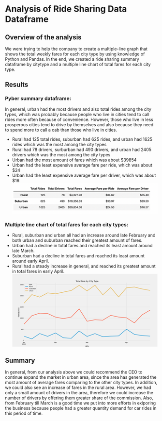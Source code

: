 # Analysis of Ride Sharing Data Dataframe
## Overview of the analysis
We were trying to help the company to create a multiple-line graph that shows the total weekly fares for each city type by using knowledge of Python and Pandas. In the end, we created a ride sharing summary dataframe by citytype and a multiple line chart of total fares for each city type.

## Results
### Pyber summary dataframe:
In general, urban had the most drivers and also total rides among the city types, which was probably because people who live in cities tend to call rides more often because of convenience. However, those who live in less prosperous cities tend to drive by themselves and also because they need to spend more to call a cab than those who live in cities. 
- Rural had 125 total rides, suburban had 625 rides, and urban had 1625 rides which was the most among the city types
- Rural had 78 drivers, surburban had 490 drivers, and urban had 2405 drivers which was the most among the city types
- Urban had the most amount of fares which was about $39854
- Urban had the least expensive average fare per ride, which was about $24
- Urban had the least expensive average fare per driver, which was about $16
![This is an image](https://github.com/sherryli1116/PyBer_Analysis/blob/main/Resources/Pyber%20summary%20dataframe.png)
### Multiple line chart of total fares for each city types:
- Rural, suburban and urban all had an increase around late February and both urban and suburban reached their greatest amount of fares. 
- Urban had a decline in total fares and reached its least amount around late March.
- Suburban had a decline in total fares and reached its least amount around early April.
- Rural had a steady increase in general, and reached its greatest amount in total fares in early April.
![This is an image](https://github.com/sherryli1116/PyBer_Analysis/blob/main/Resources/PyBer_fare_summary.png)
## Summary
In general, from our analysis above we could recommend the CEO to continue expand the market in urban area, since the area has generated the most amount of average fares comparing to the other city types. In addition, we could also see an increase of fares in the rural area. However, we had only a small amount of drivers in the area, therefore we could increase the number of drivers by offering them greater share of the commission. Also, from February till March is a good time we put into more efforts in exlporing the business because people had a greater quantity demand for car rides in this period of time.
